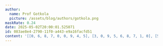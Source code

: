 ```yaml
---
author:
  name: Prof Gotkola
  picture: /assets/blog/authors/gotkola.png
maskRate: 0.24
date: 2025-05-02T20:00:01.525071
id: 083ae8e4-2790-11f0-a443-e9a16facfd51
content: '[[0, 6, 8, 7, 0, 0, 9, 4, 5], [3, 0, 9, 5, 6, 8, 7, 1, 0], [5, 2, 7, 4, 1, 9, 0, 6, 8], [4, 9, 1, 6, 8, 0, 2, 0, 0], [6, 8, 0, 9, 5, 3, 1, 0, 4], [7, 3, 0, 1, 2, 0, 8, 0, 6], [2, 5, 6, 8, 7, 1, 4, 0, 9], [0, 7, 3, 2, 0, 5, 6, 8, 1], [8, 0, 4, 3, 0, 6, 5, 2, 7]]'
---
```

